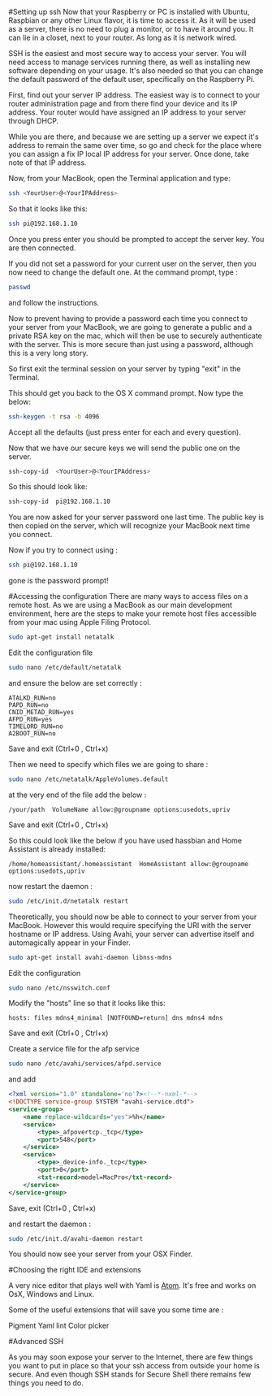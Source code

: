 #Setting up ssh
Now that your Raspberry or PC is installed with Ubuntu, Raspbian or any other Linux flavor, it is time to access it. As it will be used as a server, there is no need to plug a monitor, or to have it around you. It can lie in a closet, next to your router. As long as it is network wired.

SSH is the easiest and most secure way to access your server. You will need access to manage services running there, as well as installing new software depending on your usage. It's also needed so that you can change the default password of the default user, specifically on the Raspberry Pi.


First, find out your server IP address. The easiest way is to connect to your router administration page and from there find your device and its IP address. Your router would have assigned an IP address to your server through DHCP.

While you are there, and because we are setting up a server we expect it's address to remain the same over time, so go and check for the place where you can assign a fix IP local IP address for your server. Once done, take note of that IP address.

Now, from your MacBook, open the Terminal application and type:

```bash
ssh <YourUser>@<YourIPAddress>
```
So that it looks like this:

```bash
ssh pi@192.168.1.10
```

Once you press enter you should be prompted to accept the server key. You are then connected.

If you did not set a password for your current user on the server, then you now need to change the default one. At the command prompt, type :

```bash
passwd
```
and follow the instructions.

Now to prevent having to provide a password each time you connect to your server from your MacBook, we are going to generate a public and a private RSA key on the mac, which will then be use to securely authenticate with the server. This is more secure than just using a password, although this is a very long story.

So first exit the terminal session on your server by typing "exit" in the Terminal.

This should get you back to the OS X command prompt. Now type the below:

```bash
ssh-keygen -t rsa -b 4096
```
Accept all the defaults (just press enter for each and every question).

Now that we have our secure keys we will send the public one on the server.

```bash
ssh-copy-id  <YourUser>@<YourIPAddress>
```
So this should look like:

```bash
ssh-copy-id  pi@192.168.1.10
```

You are now asked for your server password one last time. The public key is then copied on the server, which will recognize your MacBook next time you connect.

Now if you try to connect using :

```bash
ssh pi@192.168.1.10
```
gone is the password prompt!

#Accessing the configuration
There are many ways to access files on a remote host. As we are using a MacBook as our main development environment, here are the steps to make your remote host files accessible from your mac using Apple Filing Protocol.

```bash
sudo apt-get install netatalk
```

Edit the configuration file

```bash
sudo nano /etc/default/netatalk
```

and ensure the below are set correctly  :

```
ATALKD_RUN=no
PAPD_RUN=no
CNID_METAD_RUN=yes
AFPD_RUN=yes
TIMELORD_RUN=no
A2BOOT_RUN=no
```
Save and exit (Ctrl+0 , Ctrl+x)

Then we need to specify which files we are going to share :

```bash
sudo nano /etc/netatalk/AppleVolumes.default
```
at the very end of the file add the below :

```
/your/path  VolumeName allow:@groupname options:usedots,upriv
```
Save and exit (Ctrl+0 , Ctrl+x)

So this could look like the below if you have used hassbian and Home Assistant is already installed:

```
/home/homeassistant/.homeassistant  HomeAssistant allow:@groupname options:usedots,upriv
```

now restart the daemon :

```bash
sudo /etc/init.d/netatalk restart
```

Theoretically, you should now be able to connect to your server from your MacBook. However this would require specifying the URI with the server hostname or IP address. Using Avahi, your server can advertise itself and automagically appear in your Finder.

```bash
sudo apt-get install avahi-daemon libnss-mdns
```

Edit the configuration

```bash
sudo nano /etc/nsswitch.conf
```

Modify the "hosts" line so that it looks like this:

```
hosts: files mdns4_minimal [NOTFOUND=return] dns mdns4 mdns
```

Save and exit (Ctrl+0 , Ctrl+x)

Create a service file for the afp service

```bash
sudo nano /etc/avahi/services/afpd.service
```

and add

```xml
<?xml version="1.0" standalone='no'?><!--*-nxml-*-->
<!DOCTYPE service-group SYSTEM "avahi-service.dtd">
<service-group>
    <name replace-wildcards="yes">%h</name>
    <service>
        <type>_afpovertcp._tcp</type>
        <port>548</port>
    </service>
    <service>
        <type>_device-info._tcp</type>
        <port>0</port>
        <txt-record>model=MacPro</txt-record>
    </service>
</service-group>
```
Save, exit (Ctrl+0 , Ctrl+x)

and restart the daemon :

```bash
sudo /etc/init.d/avahi-daemon restart
```

You should now see your server from your OSX Finder.

#Choosing the right IDE and extensions

A very nice editor that plays well with Yaml is [Atom](https://atom.io). It's free and works on OsX, Windows and Linux.

Some of the useful extensions that will save you some time are :

Pigment
Yaml lint
Color picker

#Advanced SSH

As you may soon expose your server to the Internet, there are few things you want to put in place so that your ssh access from outside your home is secure. And even though SSH stands for Secure Shell there remains few things you need to do.
